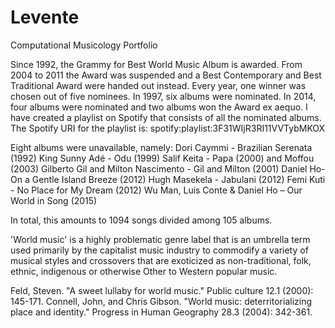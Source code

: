 # Levente
Computational Musicology Portfolio

Since 1992, the Grammy for Best World Music Album is awarded. From 2004 to 2011 the Award was suspended and a Best Contemporary and Best Traditional Award were handed out instead. Every year, one winner was chosen out of five nominees. In 1997, six albums were nominated. In 2014, four albums were nominated and two albums won the Award ex aequo. I have created a playlist on Spotify that consists of all the nominated albums. The Spotify URI for the playlist is: spotify:playlist:3F31WIjR3RI11VVTybMKOX

Eight albums were unavailable, namely:
Dori Caymmi - Brazilian Serenata (1992)
King Sunny Adé - Odu (1999)
Salif Keita - Papa (2000) and Moffou (2003)
Gilberto Gil and Milton Nascimento - Gil and Milton (2001)
Daniel Ho- On a Gentle Island Breeze (2012)
Hugh Masekela - Jabulani (2012)
Femi Kuti - No Place for My Dream (2012)
Wu Man, Luis Conte & Daniel Ho – Our World in Song (2015)

In total, this amounts to 1094 songs divided among 105 albums.

'World music' is a highly problematic genre label that is an  umbrella term used primarily by the capitalist music industry to commodify a variety of musical styles and crossovers that are exoticized as non-traditional, folk, ethnic, indigenous or otherwise Other to Western popular music. 

Feld, Steven. "A sweet lullaby for world music." Public culture 12.1 (2000): 145-171.
Connell, John, and Chris Gibson. "World music: deterritorializing place and identity." Progress in Human Geography 28.3 (2004): 342-361.
